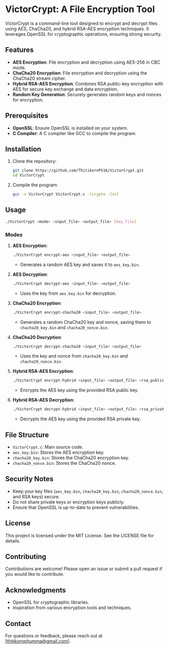 # VictorCrypt: A File Encryption Tool

VictorCrypt is a command-line tool designed to encrypt and decrypt files using AES, ChaCha20, and hybrid RSA-AES encryption techniques. It leverages OpenSSL for cryptographic operations, ensuring strong security.

## Features

- **AES Encryption**: File encryption and decryption using AES-256 in CBC mode.
- **ChaCha20 Encryption**: File encryption and decryption using the ChaCha20 stream cipher.
- **Hybrid RSA-AES Encryption**: Combines RSA public-key encryption with AES for secure key exchange and data encryption.
- **Random Key Generation**: Securely generates random keys and nonces for encryption.

## Prerequisites

- **OpenSSL**: Ensure OpenSSL is installed on your system.
- **C Compiler**: A C compiler like GCC to compile the program.

## Installation

1. Clone the repository:
   ```bash
   git clone https://github.com/ThitikornP516/VictorCrypt.git
   cd VictorCrypt
   ```

2. Compile the program:
   ```bash
   gcc -o VictorCrypt VictorCrypt.c -lcrypto -lssl
   ```

## Usage

```bash
./VictorCrypt <mode> <input_file> <output_file> [key_file]
```

### Modes

1. **AES Encryption**:
   ```bash
   ./VictorCrypt encrypt-aes <input_file> <output_file>
   ```
   - Generates a random AES key and saves it to `aes_key.bin`.

2. **AES Decryption**:
   ```bash
   ./VictorCrypt decrypt-aes <input_file> <output_file>
   ```
   - Uses the key from `aes_key.bin` for decryption.

3. **ChaCha20 Encryption**:
   ```bash
   ./VictorCrypt encrypt-chacha20 <input_file> <output_file>
   ```
   - Generates a random ChaCha20 key and nonce, saving them to `chacha20_key.bin` and `chacha20_nonce.bin`.

4. **ChaCha20 Decryption**:
   ```bash
   ./VictorCrypt decrypt-chacha20 <input_file> <output_file>
   ```
   - Uses the key and nonce from `chacha20_key.bin` and `chacha20_nonce.bin`.

5. **Hybrid RSA-AES Encryption**:
   ```bash
   ./VictorCrypt encrypt-hybrid <input_file> <output_file> <rsa_public_key>
   ```
   - Encrypts the AES key using the provided RSA public key.

6. **Hybrid RSA-AES Decryption**:
   ```bash
   ./VictorCrypt decrypt-hybrid <input_file> <output_file> <rsa_private_key>
   ```
   - Decrypts the AES key using the provided RSA private key.

## File Structure

- `VictorCrypt.c`: Main source code.
- `aes_key.bin`: Stores the AES encryption key.
- `chacha20_key.bin`: Stores the ChaCha20 encryption key.
- `chacha20_nonce.bin`: Stores the ChaCha20 nonce.

## Security Notes

- Keep your key files (`aes_key.bin`, `chacha20_key.bin`, `chacha20_nonce.bin`, and RSA keys) secure.
- Do not share private keys or encryption keys publicly.
- Ensure that OpenSSL is up-to-date to prevent vulnerabilities.

## License

This project is licensed under the MIT License. See the LICENSE file for details.

## Contributing

Contributions are welcome! Please open an issue or submit a pull request if you would like to contribute.

## Acknowledgments

- OpenSSL for cryptographic libraries.
- Inspiration from various encryption tools and techniques.

## Contact

For questions or feedback, please reach out at [thitikornphumma@gmail.com].

